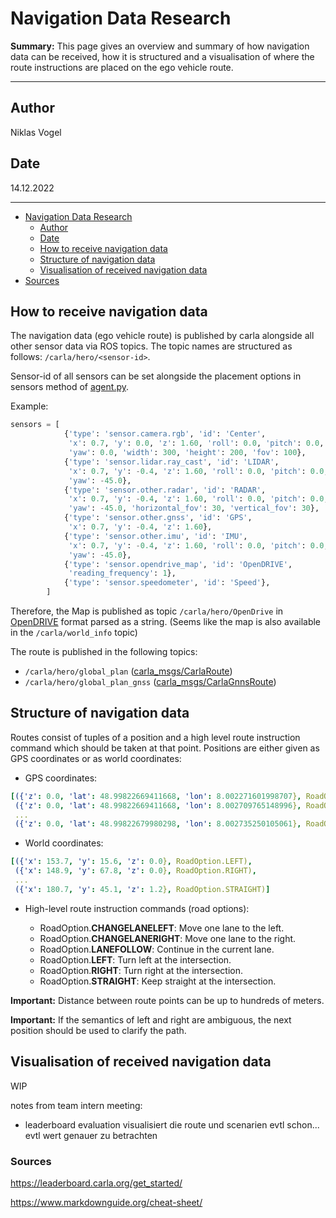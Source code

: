 # Navigation Data Research

**Summary:** This page gives an overview and summary of how navigation data can be received, how it is structured and a visualisation of where the route instructions are placed on the ego vehicle route.

---

## Author

Niklas Vogel

## Date

14.12.2022

---
<!-- TOC -->
* [Navigation Data Research](#navigation-data-research)
  * [Author](#author)
  * [Date](#date)
  * [How to receive navigation data](#how-to-receive-navigation-data)
  * [Structure of navigation data](#structure-of-navigation-data)
  * [Visualisation of received navigation data](#visualisation-of-received-navigation-data)
* [Sources](#sources)
<!-- TOC -->

## How to receive navigation data

The navigation data (ego vehicle route) is published by carla alongside all other sensor data via ROS topics. The topic names are structured as follows: `/carla/hero/<sensor-id>`.

Sensor-id of all sensors can be set alongside the placement options in sensors method of [agent.py](../../../code/agent/src/agent/agent.py).

Example:

```python
sensors = [
            {'type': 'sensor.camera.rgb', 'id': 'Center',
             'x': 0.7, 'y': 0.0, 'z': 1.60, 'roll': 0.0, 'pitch': 0.0,
             'yaw': 0.0, 'width': 300, 'height': 200, 'fov': 100},
            {'type': 'sensor.lidar.ray_cast', 'id': 'LIDAR',
             'x': 0.7, 'y': -0.4, 'z': 1.60, 'roll': 0.0, 'pitch': 0.0,
             'yaw': -45.0},
            {'type': 'sensor.other.radar', 'id': 'RADAR',
             'x': 0.7, 'y': -0.4, 'z': 1.60, 'roll': 0.0, 'pitch': 0.0,
             'yaw': -45.0, 'horizontal_fov': 30, 'vertical_fov': 30},
            {'type': 'sensor.other.gnss', 'id': 'GPS',
             'x': 0.7, 'y': -0.4, 'z': 1.60},
            {'type': 'sensor.other.imu', 'id': 'IMU',
             'x': 0.7, 'y': -0.4, 'z': 1.60, 'roll': 0.0, 'pitch': 0.0,
             'yaw': -45.0},
            {'type': 'sensor.opendrive_map', 'id': 'OpenDRIVE',
             'reading_frequency': 1},
            {'type': 'sensor.speedometer', 'id': 'Speed'},
        ]
 ```

Therefore, the Map is published as topic ``/carla/hero/OpenDrive`` in [OpenDRIVE](https://www.asam.net/standards/detail/opendrive/) format parsed as a string.
(Seems like the map is also available in the `/carla/world_info` topic)

The route is published in the following topics:

* ``/carla/hero/global_plan`` ([carla_msgs/CarlaRoute](https://github.com/carla-simulator/ros-carla-msgs/blob/leaderboard-2.0/msg/CarlaRoute.msg))
* ``/carla/hero/global_plan_gnss`` ([carla_msgs/CarlaGnnsRoute](https://github.com/carla-simulator/ros-carla-msgs/blob/leaderboard-2.0/msg/CarlaGnssRoute.msg))

## Structure of navigation data

Routes consist of tuples of a position and a high level route instruction command which should be taken at that point.
Positions are either given as GPS coordinates or as world coordinates:

* GPS coordinates:

```yaml
[({'z': 0.0, 'lat': 48.99822669411668, 'lon': 8.002271601998707}, RoadOption.LEFT),
 ({'z': 0.0, 'lat': 48.99822669411668, 'lon': 8.002709765148996}, RoadOption.RIGHT),
 ...
 ({'z': 0.0, 'lat': 48.99822679980298, 'lon': 8.002735250105061}, RoadOption.STRAIGHT)]
```

* World coordinates:

```yaml
[({'x': 153.7, 'y': 15.6, 'z': 0.0}, RoadOption.LEFT),
 ({'x': 148.9, 'y': 67.8, 'z': 0.0}, RoadOption.RIGHT),
 ...
 ({'x': 180.7, 'y': 45.1, 'z': 1.2}, RoadOption.STRAIGHT)]
```

* High-level route instruction commands (road options):

  * RoadOption.**CHANGELANELEFT**: Move one lane to the left.
  * RoadOption.**CHANGELANERIGHT**: Move one lane to the right.
  * RoadOption.**LANEFOLLOW**: Continue in the current lane.
  * RoadOption.**LEFT**: Turn left at the intersection.
  * RoadOption.**RIGHT**: Turn right at the intersection.
  * RoadOption.**STRAIGHT**: Keep straight at the intersection.

**Important:** Distance between route points can be up to hundreds of meters.
  
**Important:** If the semantics of left and right are ambiguous, the next position should be used to clarify the path.

## Visualisation of received navigation data

WIP

notes from team intern meeting:

* leaderboard evaluation visualisiert die route und scenarien evtl schon... evtl wert genauer zu betrachten

### Sources

<https://leaderboard.carla.org/get_started/>

<https://www.markdownguide.org/cheat-sheet/>
